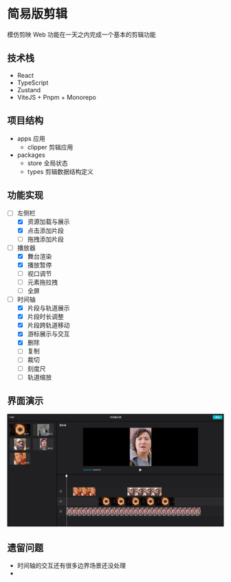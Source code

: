 # 简易版剪辑

模仿剪映 Web 功能在一天之内完成一个基本的剪辑功能

## 技术栈

- React
- TypeScript
- Zustand
- ViteJS + Pnpm + Monorepo

## 项目结构

- apps 应用
  - clipper 剪辑应用
- packages
  - store 全局状态
  - types 剪辑数据结构定义

## 功能实现

- [ ] 左侧栏
  - [x] 资源加载与展示
  - [x] 点击添加片段
  - [ ] 拖拽添加片段
- [ ] 播放器
  - [x] 舞台渲染
  - [x] 播放暂停
  - [ ] 视口调节
  - [ ] 元素拖拉拽
  - [ ] 全屏
- [ ] 时间轴
  - [x] 片段与轨道展示
  - [x] 片段时长调整
  - [x] 片段跨轨道移动
  - [x] 游标展示与交互
  - [x] 删除
  - [ ] 复制
  - [ ] 裁切
  - [ ] 刻度尺
  - [ ] 轨道缩放

## 界面演示

![alt text](./demo.png)

## 遗留问题

- 时间轴的交互还有很多边界场景还没处理
-
